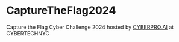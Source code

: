 # CaptureTheFlag2024
 Capture the Flag Cyber Challenge 2024 hosted by [CYBERPRO.AI](https://www.cyberpro-ai.com/blog-posts/cyber-challenge-cybertech-nyc-2024) at CYBERTECHNYC
